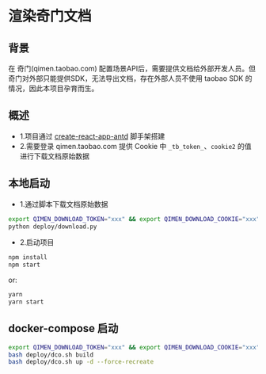 # 渲染奇门文档

## 背景

在 奇门(qimen.taobao.com) 配置场景API后，需要提供文档给外部开发人员。但奇门对外部只能提供SDK，无法导出文档，存在外部人员不使用 taobao SDK 的情况，因此本项目孕育而生。

## 概述

- 1.项目通过 [create-react-app-antd](https://github.com/ant-design/create-react-app-antd) 脚手架搭建
- 2.需要登录 qimen.taobao.com 提供 Cookie 中 `_tb_token_`、`cookie2` 的值进行下载文档原始数据

## 本地启动

- 1.通过脚本下载文档原始数据

```bash
export QIMEN_DOWNLOAD_TOKEN="xxx" && export QIMEN_DOWNLOAD_COOKIE="xxx"
python deploy/download.py
```

- 2.启动项目

```bash
npm install
npm start
```

or:

```bash
yarn
yarn start
```

## docker-compose 启动

```bash
export QIMEN_DOWNLOAD_TOKEN="xxx" && export QIMEN_DOWNLOAD_COOKIE="xxx"
bash deploy/dco.sh build
bash deploy/dco.sh up -d --force-recreate
```
